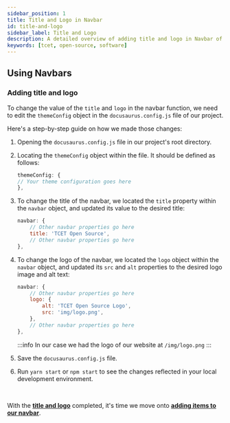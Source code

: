 ```yaml
---
sidebar_position: 1
title: Title and Logo in Navbar
id: title-and-logo
sidebar_label: Title and Logo
description: A detailed overview of adding title and logo in Navbar of TCET Open Source Website
keywords: [tcet, open-source, software]
---
```


## Using Navbars
### Adding title and logo
 
To change the value of the `title` and `logo` in the navbar function, we need to edit the `themeConfig` object in the `docusaurus.config.js` file of our project.

Here's a step-by-step guide on how we made those changes:

1. Opening the `docusaurus.config.js` file in our project's root directory.

2. Locating the `themeConfig` object within the file. It should be defined as follows:

    ```js title="docusaurus.config.js"
    themeConfig: {
    // Your theme configuration goes here
    },
    ```
3. To change the title of the navbar, we located the `title` property within the `navbar` object, and updated its value to the desired title:

    ```js title="docusaurus.config.js" {3} showLineNumbers
    navbar: {
        // Other navbar properties go here
        title: 'TCET Open Source',
        // Other navbar properties go here
    },
    ```

4. To change the logo of the navbar, we located the `logo` object within the `navbar` object, and updated its `src` and `alt` properties to the desired logo image and alt text:

    ```js title="docusaurus.config.js" {3-5} showLineNumbers
    navbar: {
        // Other navbar properties go here
        logo: {
            alt: 'TCET Open Source Logo',
            src: 'img/logo.png',
        },
        // Other navbar properties go here
    },
    ```
    :::info
    In our case we had the logo of our website at `/img/logo.png`
    :::

5. Save the `docusaurus.config.js` file.

6. Run `yarn start` or `npm start` to see the changes reflected in your local development environment.

<br />

With the [**title and logo**](title-and-logo) completed, it's time we move onto [**adding items to our navbar**](adding-items).
